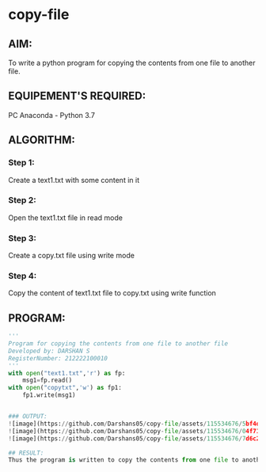 # copy-file
## AIM:
To write a python program for copying the contents from one file to another file.
## EQUIPEMENT'S REQUIRED: 
PC
Anaconda - Python 3.7
## ALGORITHM: 
### Step 1:
Create a text1.txt with some content in it
### Step 2: 
 Open the text1.txt file in read mode
### Step 3: 
Create a copy.txt file using write mode
### Step 4:  
Copy the content of text1.txt file to copy.txt using write function

## PROGRAM:
```python 
''' 
Program for copying the contents from one file to another file
Developed by: DARSHAN S
RegisterNumber: 212222100010
'''
with open("text1.txt",'r') as fp:
    msg1=fp.read()
with open("copytxt",'w') as fp1:
    fp1.write(msg1)


### OUTPUT:
![image](https://github.com/Darshans05/copy-file/assets/115534676/5bf4d1fe-20b9-4de7-8112-56906bfcd6c9)
![image](https://github.com/Darshans05/copy-file/assets/115534676/04f71081-3a7a-4b9a-8ba8-963bf12e5a41)
![image](https://github.com/Darshans05/copy-file/assets/115534676/7d6c2631-bc40-4a40-9e1d-a27eb01fdeca)

## RESULT:
Thus the program is written to copy the contents from one file to another file.

